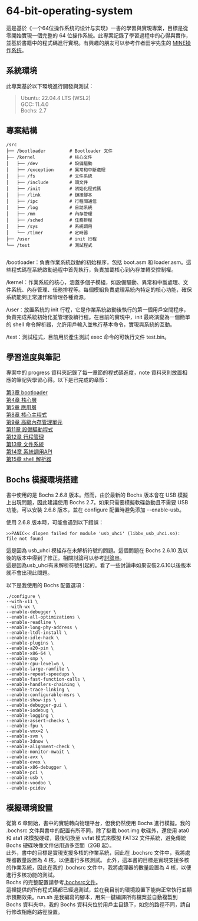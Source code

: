 # 64-bit-operating-system  
這是基於《一个64位操作系统的设计与实现》一書的學習與實現專案，目標是從零開始實現一個完整的 64 位操作系統。此專案記錄了學習過程中的心得與實作，並基於書籍中的程式碼進行實現。有興趣的朋友可以參考作者田宇先生的 [MINE操作系统](https://gitee.com/MINEOS_admin/publish)。  

## 系統環境
此專案基於以下環境進行開發與測試：  
>Ubuntu: 22.04.4 LTS (WSL2)  
>GCC: 11.4.0  
>Bochs: 2.7  

## 專案結構  

```
/src
├── /bootloader         # Bootloader 文件
├── /kernel             # 核心文件
│   ├── /dev            # 設備驅動
│   ├── /exception      # 異常和中斷處理
│   ├── /fs             # 文件系統
│   ├── /include        # 頭文件
│   ├── /init           # 初始化程式碼
│   ├── /link           # 鏈接腳本
│   ├── /ipc            # 行程間通信
│   ├── /log            # 日誌系統
│   ├── /mm             # 內存管理
│   ├── /sched          # 任務排程
│   ├── /sys            # 系統調用
│   └── /timer          # 定時器
├── /user               # init 行程
└── /test               # 測試程式


```

/bootloader：負責作業系統啟動的初始程序，包括 boot.asm 和 loader.asm。這些程式碼在系統啟動過程中首先執行，負責加載核心到內存並轉交控制權。  

/kernel：作業系統的核心，涵蓋多個子模組，如設備驅動、異常和中斷處理、文件系統、內存管理、任務排程等。每個模組負責處理系統內特定的核心功能，確保系統能夠正常運作和管理各種資源。  

/user：放置系統的 init 行程，它是作業系統啟動後執行的第一個用戶空間程序，負責完成系統初始化並管理後續行程。在目前的實現中，init 最終演變為一個簡單的 shell 命令解析器，允許用戶輸入並執行基本命令，實現與系統的互動。  

/test：測試程式，目前用於產生測試 exec 命令的可執行文件 test.bin。  

## 學習進度與筆記  
專案中的 progress 資料夾記錄了每一章節的程式碼進度，note 資料夾則放置相應的筆記與學習心得。以下是已完成的章節：  

[第3章 bootloader](./note/ch3.md)  
[第4章 核心層](./note/ch4.md)  
[第5章 應用層](./note/ch5.md)  
[第8章 核心主程式](./note/ch8.md)  
[第9章 高級內存管理單元](./note/ch9.md)  
[第11章 設備驅動程式](./note/ch11.md)  
[第12章 行程管理](./note/ch12.md)  
[第13章 文件系統](./note/ch13.md)  
[第14章 系統調用API](./note/ch14.md)  
[第15章 shell 解析器]()

## Bochs 模擬環境搭建  

書中使用的是 Bochs 2.6.8 版本。然而，由於最新的 Bochs 版本會在 USB 模擬上出現問題，因此建議使用 Bochs 2.7。如果只需要模擬軟碟啟動且不需要 USB 功能，可以安裝 2.6.8 版本，並在 configure 配置時避免添加 --enable-usb。  

使用 2.6.8 版本時，可能會遇到以下錯誤：  

```
>>PANIC<< dlopen failed for module 'usb_uhci' (libbx_usb_uhci.so): file not found
```
這是因為 usb_uhci 模組存在未解析符號的問題。這個問題在 Bochs 2.6.10 及以後的版本中得到了修正。相關討論可以參考[討論串](https://sourceforge.net/p/bochs/discussion/39592/thread/58822184/)。  
這是因為usb_uhci有未解析符號引起的。看了一些討論串如果安裝2.6.10以後版本就不會出現此問題。  

以下是我使用的 Bochs 配置選項：  
```
./configure \
--with-x11 \
--with-wx \
--enable-debugger \
--enable-all-optimizations \
--enable-readline \
--enable-long-phy-address \
--enable-ltdl-install \
--enable-idle-hack \
--enable-plugins \
--enable-a20-pin \
--enable-x86-64 \
--enable-smp \
--enable-cpu-level=6 \
--enable-large-ramfile \
--enable-repeat-speedups \
--enable-fast-function-calls \
--enable-handlers-chaining \
--enable-trace-linking \
--enable-configurable-msrs \
--enable-show-ips \
--enable-debugger-gui \
--enable-iodebug \
--enable-logging \
--enable-assert-checks \
--enable-fpu \
--enable-vmx=2 \
--enable-svm \
--enable-3dnow \
--enable-alignment-check \
--enable-monitor-mwait \
--enable-avx \
--enable-evex \
--enable-x86-debugger \
--enable-pci \
--enable-usb \
--enable-voodoo \
--enable-pcidev
```

## 模擬環境設置  

從第 6 章開始，書中的實驗轉向物理平台，但我仍然使用 Bochs 進行模擬。我的 .bochsrc 文件與書中的配置有所不同，除了掛載 boot.img 軟碟外，還使用 ata0 和 ata1 來模擬硬碟，最後切換至 vvfat 模式來模擬 FAT32 文件系統，避免傳統 Bochs 硬碟映像文件佔用過多空間（2GB 起）。  
此外，書中的目標是實現支援多核的作業系統，因此在 .bochsrc 文件中，我將處理器數量設置為 4 核，以便進行多核測試。
此外，這本書的目標是實現支援多核的作業系統，因此在我的 .bochsrc 文件中，我將處理器的數量設置為 4 核，以便進行多核功能的測試。  
Bochs 的完整配置請參考[.bochsrc文件](./.bochsrc)。    
這裡提供的所有程式碼都已經過測試，並在我目前的環境設置下能夠正常執行並顯示預期效果。run.sh 是我編寫的腳本，用來一鍵編譯所有檔案並自動複製到 Bochs 資料夾中。我的 Bochs 資料夾位於用戶主目錄下，如您的路徑不同，請自行修改相應的路徑設置。  